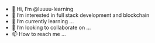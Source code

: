 - 👋 Hi, I’m @luuuu-learning
- 👀 I’m interested in full stack development and blockchain
- 🌱 I’m currently learning ...
- 💞️ I’m looking to collaborate on ...
- 📫 How to reach me ...

<!---
luuuu-1103/luuuu-1103 is a ✨ special ✨ repository because its `README.md` (this file) appears on your GitHub profile.
You can click the Preview link to take a look at your changes.
--->
